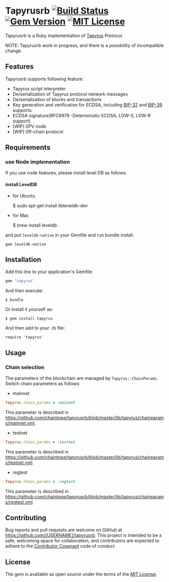 # Tapyrusrb [![Build Status](https://travis-ci.org/chaintope/bitcoinrb.svg?branch=master)](https://travis-ci.org/chaintope/bitcoinrb) [![Gem Version](https://badge.fury.io/rb/tapyrus.svg)](https://badge.fury.io/rb/tapyrus) [![MIT License](http://img.shields.io/badge/license-MIT-blue.svg?style=flat)](LICENSE)


Tapyrusrb is a Ruby implementation of [Tapyrus](https://github.com/chaintope/tapyrus-core) Protocol.

NOTE: Tapyrusrb work in progress, and there is a possibility of incompatible change. 

## Features

Tapyrusrb supports following feature:

* Tapyrus script interpreter
* De/serialization of Tapyrus protocol network messages
* De/serialization of blocks and transactions
* Key generation and verification for ECDSA, including [BIP-32](https://github.com/bitcoin/bips/blob/master/bip-0032.mediawiki) and [BIP-39](https://github.com/bitcoin/bips/blob/master/bip-0039.mediawiki) supports.
* ECDSA signature(RFC6979 -Deterministic ECDSA, LOW-S, LOW-R support)
* [WIP] SPV node
* [WIP] 0ff-chain protocol

## Requirements

### use Node implementation

If you use node features, please install level DB as follows.

#### install LevelDB

* for Ubuntu

    $ sudo apt-get install libleveldb-dev

+ for Mac

    $ brew install leveldb

and put `leveldb-native` in your Gemfile and run bundle install.

```
gem leveldb-native
```

## Installation

Add this line to your application's Gemfile:

```ruby
gem 'tapyrus'
```

And then execute:

    $ bundle

Or install it yourself as:

    $ gem install tapyrus

And then add to your .rb file:

    require 'tapyrus'

## Usage

### Chain selection

The parameters of the blockchain are managed by `Tapyrus::ChainParams`. Switch chain parameters as follows:

* mainnet

```ruby
Tapyrus.chain_params = :mainnet
```

This parameter is described in https://github.com/chaintope/tapyrusrb/blob/master/lib/tapyrus/chainparams/mainnet.yml.

* testnet

```ruby
Tapyrus.chain_params = :testnet
```

This parameter is described in https://github.com/chaintope/tapyrusrb/blob/master/lib/tapyrus/chainparams/testnet.yml.

* regtest

```ruby
Tapyrus.chain_params = :regtest
```

This parameter is described in https://github.com/chaintope/tapyrusrb/blob/master/lib/tapyrus/chainparams/regtest.yml.

## Contributing

Bug reports and pull requests are welcome on GitHub at https://github.com/[USERNAME]/tapyrusrb. This project is intended to be a safe, welcoming space for collaboration, and contributors are expected to adhere to the [Contributor Covenant](http://contributor-covenant.org) code of conduct.


## License

The gem is available as open source under the terms of the [MIT License](http://opensource.org/licenses/MIT).


